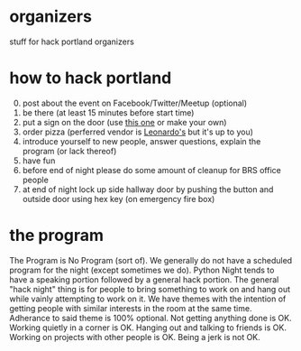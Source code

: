 # organizers
stuff for hack portland organizers

# how to hack portland
0. post about the event on Facebook/Twitter/Meetup (optional) 
1. be there (at least 15 minutes before start time)
2. put a sign on the door (use [this one](https://docs.google.com/document/d/1inqTPFOTNmwne6XmlAmov-8X2bjcVprajjtEDWx1avM/edit?usp=sharing) or make your own)
3. order pizza (perferred vendor is [Leonardo's](https://leonardosonline.hungerrush.com/) but it's up to you)
4. introduce yourself to new people, answer questions, explain the program (or lack thereof)
5. have fun
6. before end of night please do some amount of cleanup for BRS office people
7. at end of night lock up side hallway door by pushing the button and outside door using hex key (on emergency fire box)

# the program
The Program is No Program (sort of).  We generally do not have a scheduled program for the night (except sometimes we do).  Python Night tends to have a speaking portion followed by a general hack portion.  The general "hack night" thing is for people to bring something to work on and hang out while vainly attempting to work on it.  We have themes with the intention of getting people with similar interests in the room at the same time.  Adherance to said theme is 100% optional.  Not getting anything done is OK.  Working quietly in a corner is OK.  Hanging out and talking to friends is OK.  Working on projects with other people is OK.  Being a jerk is not OK.
